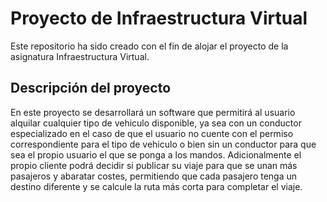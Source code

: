 # Proyecto de Infraestructura Virtual

Este repositorio ha sido creado con el fin de alojar el proyecto de la asignatura Infraestructura Virtual.

## Descripción del proyecto

En este proyecto se desarrollará un software que permitirá al usuario alquilar cualquier tipo de vehiculo disponible, ya sea con un conductor especializado en el caso de que el usuario no cuente con el permiso correspondiente para el tipo de vehiculo o bien sin un conductor para que sea el propio usuario el que se ponga a los mandos. Adicionalmente el propio cliente podrá decidir si publicar su viaje para que se unan más pasajeros y abaratar costes, permitiendo que cada pasajero tenga un destino diferente y se calcule la ruta más corta para completar el viaje.


